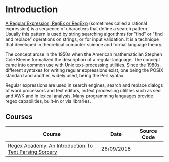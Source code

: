 # Introduction
[A Regular Expression, RegEx or RegExp](https://en.wikipedia.org/wiki/Regular_expression) (sometimes called a rational expression) is a sequence of characters that define a search pattern. Usually this pattern is used by string searching algorithms for "find" or "find and replace" operations on strings, or for input validation. It is a technique that developed in theoretical computer science and formal language theory.

The concept arose in the 1950s when the American mathematician Stephen Cole Kleene formalized the description of a regular language. The concept came into common use with Unix text-processing utilities. Since the 1980s, different syntaxes for writing regular expressions exist, one being the POSIX standard and another, widely used, being the Perl syntax.

Regular expressions are used in search engines, search and replace dialogs of word processors and text editors, in text processing utilities such as sed and AWK and in lexical analysis. Many programming languages provide regex capabilities, built-in or via libraries. 

## Courses
| Course                                                                                                                                         | Date               | Source Code                                                                                         |
| ----------------------------------------------------------------------------------------------------------------------------------------------- | ------------------- | --------------------------------------------------------------------------------------------------- |
| [Regex Academy: An Introduction To Text Parsing Sorcery](regex-regex-academy-an-introduction-to-text-parsing-sorcery.md)                                                                                                               | 26/09/2018 |        |
